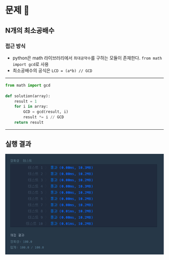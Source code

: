# 문제 :book:

## N개의 최소공배수

### 접근 방식

- python은 math 라이브러리에서 `최대공약수`를 구하는 모듈이 존재한다.
    `from math import gcd`로 사용
- 최소공배수의 공식은 `LCD = (a*b) // GCD`

<hr>

```python
from math import gcd

def solution(array):
    result = 1
    for i in array:
        GCD = gcd(result, i)
        result *= i // GCD
    return result
```

<hr>

## 실행 결과

![img.png](img.png)